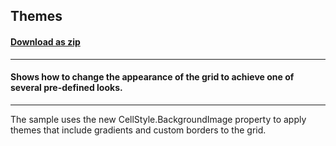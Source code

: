 ## Themes
#### [Download as zip](https://grapecity.github.io/DownGit/#/home?url=https://github.com/GrapeCity/ComponentOne-WinForms-Samples/tree/master/NetFramework\FlexGrid\CS\Themes)
____
#### Shows how to change the appearance of the grid to achieve one of several pre-defined looks.
____
The sample uses the new CellStyle.BackgroundImage property to apply themes that include gradients and custom borders to the grid.
